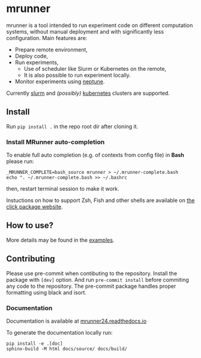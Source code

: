 # mrunner

mrunner is a tool intended to run experiment code on different
computation systems, without manual deployment and with significantly
less configuration. Main features are:

- Prepare remote environment,
- Deploy code,
- Run experiments,
  - Use of scheduler like Slurm or Kubernetes on the remote,
  - It is also possible to run experiment locally.
- Monitor experiments using [neptune](neptune.ml).

Currently [slurm](https://slurm.schedmd.com) and _(possibly)_
[kubernetes](http://kubernetes.io) clusters are supported.

## Install

Run `pip install .` in the repo root dir after cloning it.

### Install MRunner auto-completion
To enable full auto completion (e.g. of contexts from config file) in **Bash** please run:
```
_MRUNNER_COMPLETE=bash_source mrunner > ~/.mrunner-complete.bash
echo ". ~/.mrunner-complete.bash >> ~/.bashrc
```
then, restart terminal session to make it work.

Instuctions on how to support Zsh, Fish and other shells are available on [the click package website](https://click.palletsprojects.com/en/8.1.x/shell-completion/).

## How to use?

More details may be found in the [examples](examples).

## Contributing
Please use pre-commit when contibuting to the repository. Install the package with `[dev]` option. And run `pre-commit install` before commiting any code to the repository. The pre-commit package handles proper formatting using black and isort.

### Documentation
Documentation is available at [mrunner24.readthedocs.io](https://mrunner24.readthedocs.io/en/latest/)

To generate the documentation locally run:
```
pip install -e .[doc]
sphinx-build -M html docs/source/ docs/build/
```
